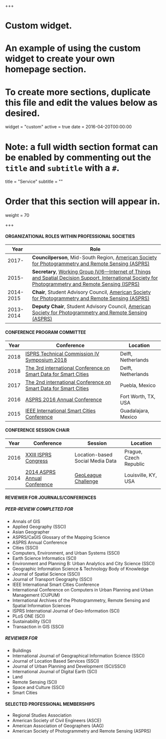 +++
# Custom widget.
# An example of using the custom widget to create your own homepage section.
# To create more sections, duplicate this file and edit the values below as desired.
widget = "custom"
active = true
date = 2016-04-20T00:00:00

# Note: a full width section format can be enabled by commenting out the `title` and `subtitle` with a `#`.
title = "Service"
subtitle = ""

# Order that this section will appear in.
weight = 70

+++

#### ORGANIZATIONAL ROLES WITHIN PROFESSIONAL SOCIETIES
Year         | Role
-------------| ------------- 
2017-        | **Councilperson**, Mid-South Region, [American Society for Photogrammetry and Remote Sensing (ASPRS)](https://www.asprs.org/)
2015-        | **Secretary**, [Working Group IV/6—Internet of Things and Spatial Decision Support, International Society for Photogrammetry and Remote Sensing (ISPRS)](http://www2.isprs.org/commissions/comm4/wg6.html)
2014-2015    | **Chair**, Student Advisory Council, [American Society for Photogrammetry and Remote Sensing (ASPRS)](https://www.asprs.org/)
2013-2014    | **Deputy Chair**, Student Advisory Council, [American Society for Photogrammetry and Remote Sensing (ASPRS)](https://www.asprs.org/)

#### CONFERENCE PROGRAM COMMITTEE
Year| Conference|Location
----| ----------|-------- 
2018|[ISPRS Technical Commission IV Symposium 2018](http://www.isprs.org/tc4-symposium2018/)|Delft, Netherlands
2018|[The 3rd international Conference on Smart Data for Smart Cities](http://sdsc2018.hft-stuttgart.de/)|Delft, Netherlands
2017|[The 2nd international Conference on Smart Data for Smart Cities](http://ing.pue.itesm.mx/udms2017/)|Puebla, Mexico
2016|[ASPRS 2016 Annual Conference](http://conferences.asprs.org/archives/Fort-Worth-2016/Ft-Worth-2016-Home)|Fort Worth, TX, USA
2015|[IEEE International Smart Cities Conference](http://sites.ieee.org/isc2-2015/)|Guadalajara, Mexico

#### CONFERENCE SESSION CHAIR
Year| Conference|Session|Location
----| ----------|-------|--------
2016|[XXIII ISPRS Congress](http://www.isprs2016-prague.com/)|Location-based Social Media Data|Prague, Czech Republic
2014|[2014 ASPRS Annual Conference](http://conferences.asprs.org/archives/Louisville-2014/blog)|[GeoLeague Challenge](https://www.asprs.org/student/geoleague-challenge-2014.html)|Louisville, KY, USA

#### REVIEWER FOR JOURNALS/CONFERENCES
##### PEER-REVIEW COMPLETED FOR
- Annals of GIS
- Applied Geography (SSCI)
- Asian Geographer
- ASPRS/CaGIS Glossary of the Mapping Science
- ASPRS Annual Conference
- Cities (SSCI)
- Computers, Environment, and Urban Systems (SSCI)
- Earth Science Informatics (SCI)
- Environment and Planning B: Urban Analytics and City Science (SSCI)
- Geographic Information Science & Technology Body of Knowledge
- Journal of Spatial Science (SSCI)
- Journal of Transport Geography (SSCI)
- IEEE International Smart Cities Conference
- International Conference on Computers in Urban Planning and Urban Management (CUPUM)
- International Archives of the Photogrammetry, Remote Sensing and Spatial Information Sciences
- ISPRS International Journal of Geo-Information (SCI)
- PLoS ONE (SCI)
- Sustainability (SCI)
- Transaction in GIS (SSCI)

##### REVIEWER FOR
- Buildings
- International Journal of Geographical Information Science (SSCI)
- Journal of Location Based Services (SSCI)
- Journal of Urban Planning and Development (SCI/SSCI)
- International Journal of Digital Earth (SCI)
- Land
- Remote Sensing (SCI)
- Space and Culture (SSCI)
- Smart Cities

#### SELECTED PROFESSIONAL MEMBERSHIPS
- Regional Studies Association
- American Society of Civil Engineers (ASCE)
- American Association of Geographers (AAG)
- American Society of Photogrammetry and Remote Sensing (ASPRS)